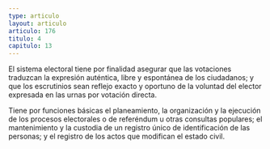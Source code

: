 ```yaml
---
type: articulo
layout: articulo
articulo: 176
titulo: 4
capitulo: 13
---
```

El sistema electoral tiene por finalidad asegurar que las votaciones traduzcan la expresión auténtica, libre y espontánea de los ciudadanos; y que los escrutinios sean reflejo exacto y oportuno de la voluntad del elector expresada en las urnas por votación directa.

Tiene por funciones básicas el planeamiento, la organización y la ejecución de los procesos electorales o de referéndum u otras consultas populares; el mantenimiento y la custodia de un registro único de identificación de las personas; y el registro de los actos que modifican el estado civil.